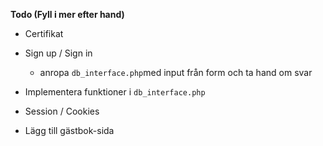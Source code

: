 **Todo (Fyll i mer efter hand)**

 - Certifikat

 - Sign up / Sign in
	 - anropa `db_interface.php`med input från form och ta hand om svar


 - Implementera funktioner i `db_interface.php`
 - Session / Cookies
 
 - Lägg till gästbok-sida 
 
 
 
 
